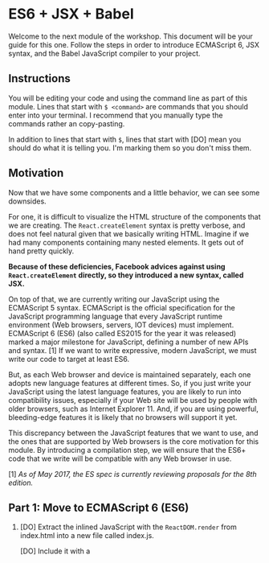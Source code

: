 ES6 + JSX + Babel
===========================

Welcome to the next module of the workshop. This document will be your guide for
this one. Follow the steps in order to introduce ECMAScript 6, JSX syntax, and the
Babel JavaScript compiler to your project.


## Instructions

You will be editing your code and using the command line as part of this module.
Lines that start with `$ <command>` are commands that you should enter into your terminal.
I recommend that you manually type the commands rather an copy-pasting.

In addition to lines that start with `$`, lines that start with [DO] mean you
should do what it is telling you. I'm marking them so you don't miss them.


## Motivation

Now that we have some components and a little behavior, we can see some downsides.

For one, it is difficult to visualize the HTML structure of the components that we
are creating. The `React.createElement` syntax is pretty verbose, and does not feel
natural given that we basically writing HTML. Imagine if we had many components
containing many nested elements. It gets out of hand pretty quickly.

**Because of these deficiencies, Facebook advices against using `React.createElement`
directly, so they introduced a new syntax, called JSX.**

On top of that, we are currently writing our JavaScript using the ECMAScript 5
syntax. ECMAScript is the official specification for the JavaScript programming
language that every JavaScript runtime environment (Web browsers, servers, IOT devices)
must implement. ECMAScript 6 (ES6) (also called ES2015 for the year it was released)
marked a major milestone for JavaScript, defining a number of new APIs and syntax. [1]
If we want to write expressive, modern JavaScript, we must write our code to target
at least ES6.

But, as each Web browser and device is maintained separately, each one adopts
new language features at different times. So, if you just write your JavaScript
using the latest language features, you are likely to run into compatibility issues,
especially if your Web site will be used by people with older browsers, such as
Internet Explorer 11. And, if you are using powerful, bleeding-edge features it is
likely that no browsers will support it yet.

This discrepancy between the JavaScript features that we want to use, and the ones
that are supported by Web browsers is the core motivation for this module. By
introducing a compilation step, we will ensure that the ES6+ code that we write
will be compatible with any Web browser in use.


[1] _As of May 2017, the ES spec is currently reviewing proposals for the 8th
edition._


## Part 1: Move to ECMAScript 6 (ES6)

1. [DO] Extract the inlined JavaScript with the `ReactDOM.render` from index.html into
   a new file called index.js.

   [DO] Include it with a <script> tag in index.html _after_ all the components.

   Here is what should be inside the &lt;body&gt; tag in index.html:

   ```html
   <div id="root"></div>

   <script type="text/javascript" src="TweetBox.js"></script>
   <script type="text/javascript" src="Feed.js"></script>
   <script type="text/javascript" src="Tweeter.js"></script>
   <script type="text/javascript" src="index.js"></script>
   ```

2. Rewrite index.js using ES6 syntax.

   ... nothing to do here! It is actually already in valid ES6. :)

3. Rewrite TweetBox.js using ES6 syntax.

   * [DO] Replace all `var` declarations with `const`.
     <https://babeljs.io/learn-es2015/#ecmascript-2015-features-let-const>
   * [DO] Replace all `function` declarations with the arrow function syntax.

      For example:

      ```js
      // Instead of...
      const hello = function(name) {
        return "Hello " + name;
      };

      // use this.
      const hello = (name) => {
        return "Hello " + name;
      };
      ```
     <http://es6-features.org/#StatementBodies>

   [DO] If using IntelliJ, configure IntelliJ to recognize ES6 syntax. <br/>
        Command + "," to open up the settings menu <br/>
        Choose Languages & Frameworks > JavaScript <br/>
        Change "JavaScript language version" to "React JSX" (your IntelliJ version
          may show "JSX Harmony" instead, they are the same)

4. Refresh index.html in your browser.

  If you are using a modern browser, such as Google Chrome or Firefox, the app will
  continue to work as before. The latest versions of all modern browsers have
  support for ECMAScript 6. However, older browsers such as IE 11 and below do not.

  If something goes wrong, check the JavaScript console for errors. You most likely
  have a syntax error.

5. Rewrite Feed.js using ES6 syntax.

  * [DO] Replace all `var` declarations with `const`.
  * [DO] Replace all `function` declarations with the arrow function syntax.
  * [DO] Use destructing to extract a named key from the "props" argument.

    For example:

    ```js
    // Instead of...
    const Hello = function(props) {
      return "Hello " + props.name;
    };

    // use this.
    const hello = ({name}) => {
      return "Hello " + name;
    };
    ```
    <http://es6-features.org/#ParameterContextMatching>

6. Refresh index.html in your browser and make sure there are no errors.

7. Rewrite Tweeter.js using ES6 syntax.

  * [DO] Replace all `var` declarations with `const`.
  * [DO] Replace all `function` declarations with the arrow function syntax.
  * [DO] The `Tweeter` function is only a return statement, so there is a shorthand for that.

    For example:

    ```js
    // Instead of...
    const hello = ({name}) => {
      return "Hello " + name;
    };

    // use this.
    const hello = ({name}) => (
      "Hello " + name;
    );

    // or this, depending on readability and your preferences
    const hello = ({name}) => "Hello " + name;
    ```
    <http://es6-features.org/#ExpressionBodies>


8. Refresh index.html in your browser and make sure there are no errors.


## Part 2: Move to JSX syntax

JSX is an preprocessor step that adds XML syntax to JavaScript to make writing
React Components easier, so the changes are minimal and only effect React Components.
**Fundamentally, JSX provides syntactic sugar for `React.createElement`.**

1. Rewrite index.js using JSX syntax.

   [DO] Change this:
    ```js
    React.createElement(Tweeter)
    ```

   to this:
   ```js
   <Tweeter />
   ```

   Remember, the 1st parameter to `React.createElement` is the component or tag name.
   We are still telling React to create a React element for the `Tweeter` component.

2. Rewrite TweetBox.js using JSX syntax.

   [DO] As always, you must return a single React element from your component. So start
   by returning a single div. Like this:

   ```js
    return (
      <div>
      </div>
    );
   ```

   [DO] Now move the button element inside that div, using JSX syntax.

   ```js
    <input type="button" value="Tweet" />
   ```

   Remember, the 2nd parameter to `React.createElement` is the props, as a JavaScript
   object, that get passed into the component. In JSX, we specify those props
   using a syntax similar to HTML attributes. So, the syntax for JSX is basically:
   `<ComponentName prop1="value1" prop2="value2" ... />`.

   [DO] Finally, move the textarea element inside the div too, using JSX syntax.

   ```js
    <textarea placeholder="What's happening?" rows="5" cols="60" />
   ```

   [DO] Now the `TweetBox` component consists of a single return statement. Use the
   shorthand syntax as we did in Part 1, Step 7.

   Here is the completed `TweetBox` component:

   ```js
   const TweetBox = (props) => (
     <div>
       <textarea rows="5" cols="60" placeholder="What's happening?" />
       <input type="button" value="Tweet" />
     </div>
   );
   ```

   Notice how much shorter the component is now and how much it resembles plain HTML!

3. Rewrite Feed.js using JSX syntax.

  [DO] You can interpolate JavaScript variables as text by using curly braces.

  For example:

  ```js
  // this
  const Hello = ({name}) => React.createElement("span", null, name);

  // becomes this in JSX
  const Hello = ({name}) => <span>{name}</span>;
  ```

  A finished `Feed` component will look like this:

  ```js
  const Feed = ({tweets}) => (
    <ul>
      {tweets.map((tweet) => <li>{tweet}</li>)}
    </ul>
  );
  ```

4. Rewrite Tweeter.js using JSX syntax.

  When passing a JavaScript variable into another JSX component as a prop, use curly
  braces again.

  For example:

  ```js
  // given this Hello component...
  const Hello = ({name}) => <span>{name}</span>;

  // this
  const sayHiToMe = "Rebecca";
  React.createElement(Hello, {name: sayHiToMe});

  // becomes this
  const sayHiToMe = "Rebecca";
  <Hello name={sayHiToMe} />
  ```

  A finished `Tweeter` component will look like this:

  ```js
  const tweets = ["Hello I'm a tweet.", "Good morning"];

  const Tweeter = (props) => (
    <div>
      <TweetBox />
      <Feed tweets={tweets} />
    </div>
  );
  ```

5. Refresh index.html in your browser. **YOU WILL SEE AN ERRROR, KEEP READING, THE ERROR IS EXPECTED. :)**

   The app won't render anything, expectedly. Check the JavaScript console and you should see
   errors that looks like this: `Uncaught SyntaxError: Unexpected token <`

   This is because JSX is not an official part of JavaScript. It is a preprocessor
   step, and is not supported by any major browser at this time.

   This doubly reveals the need for a build step in our JavaScript application.

   First, now that we are writing our JavaScript using modern ES6 features, we lose support
   for the many older browsers that remain in use. Furthermore, as the ECMAScript
   standard advances, we will want to use new features as they become available, before
   any browsers support them (such as Object Rest/Spread, which becomes very useful
   in React apps).

   Second, now that we are writing our React components using JSX syntax, while
   gaining a much friendlier syntax, we lose support for all browsers.

   The solution is to introduce a build step that will compile your modern JavaScript
   into JavaScript that can be run by any browser.


## Part 3: Get Started with Babel

At this point, we start the transition from a collection of HTML and JavaScript files,
into an application in a more true sense of the word.

1. Initialize the directory as an npm project.

  `$ npm init` (in the root directory of your project)

  This command will help you interactively create a "package.json" file, which is
  the npm standard file that describes your project or package.

  [DO] Once its done, you will have a new file named package.json. Open it up to
  see its structure.

  Once you are comfortable developing with JavaScript, this would be your first
  step when starting a new project.

2. Install the Babel CLI as a dependency for this project.

  `$ npm install babel-cli --save-dev`

  The `npm install` command downloads a JavaScript package from a node package
  repository into the "node_modules" directory of the current project.

  The `--save-dev` flag causes an entry to be added into the package.json file to
  denote which packages are part of the project. There are two ways to mark dependencies
  using npm. `--save` marks it as a runtime dependency, meaning it should be used
  as part of the running application, such as a library for making API calls.
  `--save-dev` marks it as a development dependency, meaning it should only be used
  for development purposes such as testing or compilation.

  [DO] Open package.json and notice the entry for `babel-cli` that is now present
  in the "devDependencies" section.

  `$ ls node_modules/`

  Notice that many dependencies were downloaded along with Babel. These are all of
  Babel's dependencies. The JavaScript ecosystem is known (and criticized) for
  a proliferation of tiny libraries.

  `$ cat node_modules/array-unique/index.js`

  Here is an example. The array-unique package has 1 file that returns an array
  free of duplicate values. It is 28 lines long, including comments!

3. Verify the Babel is installed and is executable.

  `$ ./node_modules/.bin/babel --help`

  Any node module that has an executable file will automatically be installed into
  `./node_modules/.bin`.

4. Create a simple test file to illustrate Babel.

  `$ echo "[1,2,3].map((n) => n+1);" > test.js`

  This file contains some ES6 code. Namely, an arrow function.

5. Compile the test file with Babel.

  `$ ./node_modules/.bin/babel test.js`

  ... and nothing happens!

  Babel, like many others, is a 3-stage compiler: parse, transform, and generate.
  Transformations in Babel are architected as a plugin system. So, without any
  plugins, Babel basically only does the parse and generate steps, making it a no-op.

  Before Babel can be very useful to us, we will have to install some transformation
  plugins, called presets, and configure Babel to use them.


## Part 4: Configure Babel with ES6 preset

1. Install the "latest" preset.

  `$ npm install babel-preset-latest --save-dev`

  "latest" means to give me all the latest yearly language updates. Notice we do `--save-dev`
   again because a Babel preset is a development dependency.

  This will only download the node module, and now we need to tell Babel to use it.

2. Create a Babel configuration file.

  `$ touch .babelrc`

  [DO] Edit the .babelrc file as follows: (It uses JSON syntax)

  ```json
  {
    "presets": ["latest"]
  }
  ```

3. Try again at compiling the test file.

  `$ ./node_modules/.bin/babel test.js`

  You should see some output that looks like:

  ```js
  "use strict";

  [1, 2, 3].map(function (n) {
    return n + 1;
  });
  ```

  It worked! The arrow function was compiled into the more verbose "function" syntax.

  `$ rm test.js` (We won't need it anymore)


## Part 5: Compile our application files with Babel

1. Try to compile index.js with Babel.

  `$ ./node_modules/.bin/babel index.js`

  BOOM! You should see a syntax error similar to what you saw in the browser before:
  `SyntaxError: index.js: Unexpected token`

  The "latest" preset only includes standard ECMAScript syntax and features, but JSX
  is not a standard part of the language. We will need to install and configure
  another preset to add support for JSX.

2. Install the Babel React preset.

  `$ npm install babel-preset-react --save-dev`

3. Add the React preset to the Babel configuration file.

  [DO] Edit .babelrc

  ```json
  {
    "presets": ["latest", "react"]
  }
  ```

4. Compile index.js with Babel.

  `$ ./node_modules/.bin/babel index.js`

  You should see output that looks suspiciously similar to the way we wrote it originally,
  using `React.createElement`. The browser will be able to interpret `React.createElement`.


## Part 6: Set up a compilation step for the project.

1. Create source code and compilation target directories.

  `$ mkdir src` <br/>
  `$ mv index.js src/` <br/>
  `$ mv TweetBox.js src/` <br/>
  `$ mkdir dist` <br/>

  The "src" and "dist" directory names are conventional, but arbitrary.

  We will leave index.html in the root of the project.

2. Create an npm script for compilation.

  [DO] Edit your package.json to add a script.

  ```json
  "scripts": {
    "build": "babel src/ -d dist/",
    "test": "echo \"Error: no test specified\" && exit 1"
  }
  ```

  The "build" script will compile all JavaScript files in the "src" directory, and
  output into the "dist" directory.

3. Compile source files

  `$ npm run build`

  [DO] Open the index.js and TweetBox.js files in the "dist" folder and see the
  syntax that Babel output. This is optimized JavaScript.

  Note: You can run any configured script in your package.json with `npm run <command>`.
  Also, `npm run` will list out all the available scripts, including ones that come
  with npm.

4. Edit index.html to point to the compiled files.

  [DO] Here is what should be inside the &lt;body&gt; tag in index.html:

  ```html
  <div id="root"></div>

  <script type="text/javascript" src="dist/TweetBox.js"></script>
  <script type="text/javascript" src="dist/index.js"></script>
  ```

5. Refresh index.html in your browser.

  The app should be back to working again.


** Done! **

Make a commit to save your progress! You will want to git ignore node_modules
and dist.


## Further Exploration:

* ECMASCript 6
  * Browser support: <https://kangax.github.io/compat-table/es6/>
  * Features docs and syntax: <http://es6-features.org/>
* JSX
  * Introducing JSX: <https://facebook.github.io/react/docs/introducing-jsx.html>
  * JSX In Depth: <https://facebook.github.io/react/docs/jsx-in-depth.html>
* Babel
  * CLI usage: <https://babeljs.io/docs/usage/cli/>
  * Babel presets list: <https://babeljs.io/docs/plugins/>
  * Why Babel Matters: <http://codemix.com/blog/why-babel-matters>
* npm
  * The package.json file: <https://docs.npmjs.com/files/package.json>
  * scripts: <https://docs.npmjs.com/misc/scripts>
